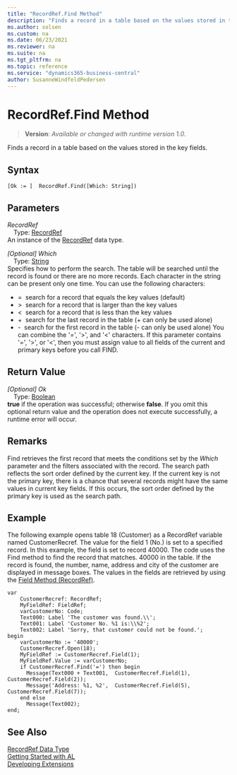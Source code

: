 ```yaml
---
title: "RecordRef.Find Method"
description: "Finds a record in a table based on the values stored in the key fields."
ms.author: solsen
ms.custom: na
ms.date: 06/23/2021
ms.reviewer: na
ms.suite: na
ms.tgt_pltfrm: na
ms.topic: reference
ms.service: "dynamics365-business-central"
author: SusanneWindfeldPedersen
---
```

[//]: # (START>DO_NOT_EDIT)
[//]: # (IMPORTANT:Do not edit any of the content between here and the END>DO_NOT_EDIT.)
[//]: # (Any modifications should be made in the .xml files in the ModernDev repo.)
# RecordRef.Find Method
> **Version**: _Available or changed with runtime version 1.0._

Finds a record in a table based on the values stored in the key fields.


## Syntax
```AL
[Ok := ]  RecordRef.Find([Which: String])
```
## Parameters
*RecordRef*  
&emsp;Type: [RecordRef](recordref-data-type.md)  
An instance of the [RecordRef](recordref-data-type.md) data type.  

*[Optional] Which*  
&emsp;Type: [String](../string/string-data-type.md)  
Specifies how to perform the search. The table will be searched until the record is found or there are no more records. Each character in the string can be present only one time. You can use the following characters:
-   =  search for a record that equals the key values (default)
-   \>  search for a record that is larger than the key values
-   \<  search for a record that is less than the key values
-   +  search for the last record in the table (+ can only be used alone)
-   -  search for the first record in the table (- can only be used alone)
You can combine the '=', '\>', and '\<' characters. If this parameter contains '=', '\>', or '\<', then you must assign value to all fields of the current and primary keys before you call FIND.
  


## Return Value
*[Optional] Ok*  
&emsp;Type: [Boolean](../boolean/boolean-data-type.md)  
**true** if the operation was successful; otherwise **false**.   If you omit this optional return value and the operation does not execute successfully, a runtime error will occur.  


[//]: # (IMPORTANT: END>DO_NOT_EDIT)

## Remarks  
 Find retrieves the first record that meets the conditions set by the *Which* parameter and the filters associated with the record. The search path reflects the sort order defined by the current key. If the current key is not the primary key, there is a chance that several records might have the same values in current key fields. If this occurs, the sort order defined by the primary key is used as the search path.  
  
## Example  
 The following example opens table 18 \(Customer\) as a RecordRef variable named CustomerRecref. The value for the field 1 \(No.\) is set to a specified record. In this example, the field is set to record 40000. The code uses the Find method to find the record that matches. 40000 in the table. If the record is found, the number, name, address and city of the customer are displayed in message boxes. The values in the fields are retrieved by using the [Field Method \(RecordRef\)](recordref-field-method.md). 
 
```al
var
    CustomerRecref: RecordRef;
    MyFieldRef: FieldRef;
    varCustomerNo: Code;
    Text000: Label 'The customer was found.\\';
    Text001: Label 'Customer No. %1 is:\\%2';
    Text002: Label 'Sorry, that customer could not be found.';
begin
    varCustomerNo := '40000';  
    CustomerRecref.Open(18);  
    MyFieldRef := CustomerRecref.Field(1);  
    MyFieldRef.Value := varCustomerNo;  
    if CustomerRecref.Find('=') then begin  
      Message(Text000 + Text001,  CustomerRecref.Field(1), CustomerRecref.Field(2));  
      Message('Address: %1, %2',  CustomerRecref.Field(5),  CustomerRecref.Field(7));  
    end else
      Message(Text002);  
end;
```  
  

## See Also
[RecordRef Data Type](recordref-data-type.md)  
[Getting Started with AL](../../devenv-get-started.md)  
[Developing Extensions](../../devenv-dev-overview.md)